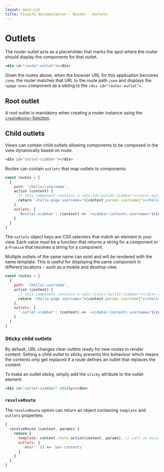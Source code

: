 ```yaml
---
layout: main.njk
title: FicusJS documentation - Router - Outlets
---
```

# Outlets

The router outlet acts as a placeholder that marks the spot where the router should display the components for that outlet.

```html
<div id="router-outlet"></div>
```

Given the routes above, when the browser URL for this application becomes `/one`, the router matches that URL to the route path `/one` and displays the `<page-one>` component as a sibling to the `<div id="router-outlet">`.

## Root outlet

A root outlet is mandatory when creating a router instance using the [`createRouter` function](/features/create-router).

## Child outlets

Views can contain child outlets allowing components to be composed in the view dynamically based on route.

```html
<div id="outlet-sidebar"></div>
```

Routes can contain `outlets` that map outlets to components:

```js
const routes = [
  {
    path: '/hello/:username',
    action (context) {
      // this component contains a <div id="outlet-sidebar"></div> outlet
      return `<hello-page username="${context.params.username}"></hello-page>`
    },
    outlets: {
      '#outlet-sidebar': (context) => `<sidebar-contents username="${context.params.username}"></sidebar-contents>`
    }
  }
]
```

The `outlets` object keys are CSS selectors that match an element in your view.
Each value must be a function that returns a string for a component or a `Promise` that resolves a string for a component.

Multiple outlets of the same name can exist and will be rendered with the same template. This is useful for displaying the same component in different locations - such as a mobile and desktop view.

```js
const routes = [
  {
    path: '/hello/:username',
    action (context) {
      // this component contains a <div class="outlet-sidebar"></div> outlet
      return `<hello-page username="${context.params.username}"></hello-page>`
    },
    outlets: {
      '.outlet-sidebar': (context) => `<sidebar-contents username="${context.params.username}"></sidebar-contents>`
    }
  }
]
```

### Sticky child outlets

By default, URL changes clear outlets ready for new routes to render content. Setting a child outlet to sticky prevents this behaviour which means the contents only get replaced if a route defines an outlet that replaces the content.

To make an outlet sticky, simply add the `sticky` attribute to the outlet element.

```html
<div id="outlet-sidebar" sticky></div>
```

### `resolveRoute`

The `resolveRoute` option can return an object containing `template` and `outlets` properties:

```js
{
  resolveRoute (context, params) {
    return {
      template: context.route.action(context, params), // call an existing route action for a template
      outlets: {
        '#bar': () => 'bar-contents'
      }
    }
  }
}
```
